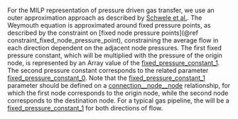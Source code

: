 For the MILP representation of pressure driven gas transfer, we use an outer approximation approach as described by [Schwele et al.](https://doi.org/10.1109/PTC.2019.8810632). The Weymouth equation is approximated around fixed pressure points, as described by the constraint on [fixed node pressure points](@ref constraint_fixed_node_pressure_point), constraining the average flow in each direction dependent on the adjacent node pressures.
The first fixed pressure constant, which will be multiplied with the pressure of the origin node, is represented by an Array value of the [fixed\_pressure\_constant\_1](@ref).
The second pressure constant corresponds to the related parameter [fixed\_pressure\_constant\_0](@ref).
Note that the [fixed\_pressure\_constant\_1](@ref) parameter should be defined on a [connection\_\_node\_\_node](@ref) relationship, for which the first node corresponds to the origin node, while the second node corresponds to the destination node. For a typical gas pipeline, the will be a [fixed\_pressure\_constant\_1](@ref)  for both directions of flow.
